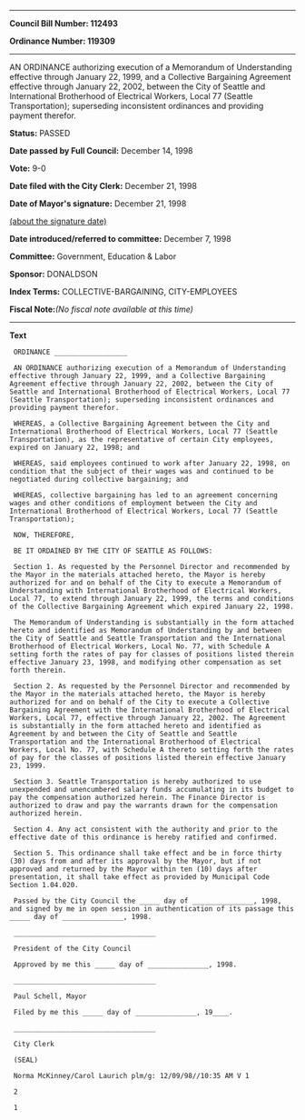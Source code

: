 

********

**Council Bill Number: 112493**
   
**Ordinance Number: 119309**
********

 AN ORDINANCE authorizing execution of a Memorandum of Understanding effective through January 22, 1999, and a Collective Bargaining Agreement effective through January 22, 2002, between the City of Seattle and International Brotherhood of Electrical Workers, Local 77 (Seattle Transportation); superseding inconsistent ordinances and providing payment therefor.

**Status:** PASSED
   
**Date passed by Full Council:** December 14, 1998
   
**Vote:** 9-0
   
**Date filed with the City Clerk:** December 21, 1998
   
**Date of Mayor's signature:** December 21, 1998
   
[(about the signature date)](/~public/approvaldate.htm)
   
   
   
**Date introduced/referred to committee:** December 7, 1998
   
**Committee:** Government, Education & Labor
   
**Sponsor:** DONALDSON
   
   
**Index Terms:** COLLECTIVE-BARGAINING, CITY-EMPLOYEES

**Fiscal Note:**_(No fiscal note available at this time)_

********

**Text**
   
```
 ORDINANCE __________________

 AN ORDINANCE authorizing execution of a Memorandum of Understanding effective through January 22, 1999, and a Collective Bargaining Agreement effective through January 22, 2002, between the City of Seattle and International Brotherhood of Electrical Workers, Local 77 (Seattle Transportation); superseding inconsistent ordinances and providing payment therefor.

 WHEREAS, a Collective Bargaining Agreement between the City and International Brotherhood of Electrical Workers, Local 77 (Seattle Transportation), as the representative of certain City employees, expired on January 22, 1998; and

 WHEREAS, said employees continued to work after January 22, 1998, on condition that the subject of their wages was and continued to be negotiated during collective bargaining; and

 WHEREAS, collective bargaining has led to an agreement concerning wages and other conditions of employment between the City and International Brotherhood of Electrical Workers, Local 77 (Seattle Transportation);

 NOW, THEREFORE,

 BE IT ORDAINED BY THE CITY OF SEATTLE AS FOLLOWS:

 Section 1. As requested by the Personnel Director and recommended by the Mayor in the materials attached hereto, the Mayor is hereby authorized for and on behalf of the City to execute a Memorandum of Understanding with International Brotherhood of Electrical Workers, Local 77, to extend through January 22, 1999, the terms and conditions of the Collective Bargaining Agreement which expired January 22, 1998.

 The Memorandum of Understanding is substantially in the form attached hereto and identified as Memorandum of Understanding by and between the City of Seattle and Seattle Transportation and the International Brotherhood of Electrical Workers, Local No. 77, with Schedule A setting forth the rates of pay for classes of positions listed therein effective January 23, 1998, and modifying other compensation as set forth therein.

 Section 2. As requested by the Personnel Director and recommended by the Mayor in the materials attached hereto, the Mayor is hereby authorized for and on behalf of the City to execute a Collective Bargaining Agreement with the International Brotherhood of Electrical Workers, Local 77, effective through January 22, 2002. The Agreement is substantially in the form attached hereto and identified as Agreement by and between the City of Seattle and Seattle Transportation and the International Brotherhood of Electrical Workers, Local No. 77, with Schedule A thereto setting forth the rates of pay for the classes of positions listed therein effective January 23, 1999.

 Section 3. Seattle Transportation is hereby authorized to use unexpended and unencumbered salary funds accumulating in its budget to pay the compensation authorized herein. The Finance Director is authorized to draw and pay the warrants drawn for the compensation authorized herein.

 Section 4. Any act consistent with the authority and prior to the effective date of this ordinance is hereby ratified and confirmed.

 Section 5. This ordinance shall take effect and be in force thirty (30) days from and after its approval by the Mayor, but if not approved and returned by the Mayor within ten (10) days after presentation, it shall take effect as provided by Municipal Code Section 1.04.020.

 Passed by the City Council the _____ day of _______________, 1998, and signed by me in open session in authentication of its passage this _____ day of _______________, 1998.

 ___________________________________

 President of the City Council

 Approved by me this _____ day of _______________, 1998.

 ___________________________________

 Paul Schell, Mayor

 Filed by me this _____ day of _______________, 19____.

 ___________________________________

 City Clerk

 (SEAL)

 Norma McKinney/Carol Laurich plm/g: 12/09/98//10:35 AM V 1

 2

 1

```
